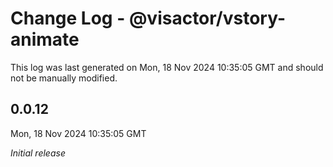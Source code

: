 # Change Log - @visactor/vstory-animate

This log was last generated on Mon, 18 Nov 2024 10:35:05 GMT and should not be manually modified.

## 0.0.12
Mon, 18 Nov 2024 10:35:05 GMT

_Initial release_

